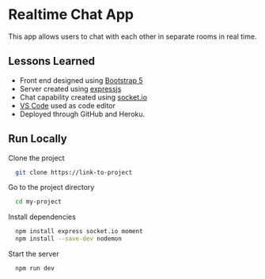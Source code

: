 
# Realtime Chat App

This app allows users to chat with each other in separate rooms in real time. 


## Lessons Learned

- Front end designed using [Bootstrap 5](https://getbootstrap.com/docs/5.1/getting-started/introduction/)
- Server created using [expressjs](https://expressjs.com/)
- Chat capability created using [socket.io](https://socket.io/)
- [VS Code](https://code.visualstudio.com/) used as code editor
- Deployed through GitHub and Heroku.
## Run Locally

Clone the project

```bash
  git clone https://link-to-project
```

Go to the project directory

```bash
  cd my-project
```

Install dependencies

```bash
  npm install express socket.io moment
  npm install --save-dev nodemon
```

Start the server

```bash
  npm run dev
```

  